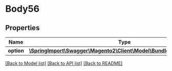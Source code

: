 # Body56

## Properties
Name | Type | Description | Notes
------------ | ------------- | ------------- | -------------
**option** | [**\SpringImport\Swagger\Magento2\Client\Model\BundleDataOptionInterface**](BundleDataOptionInterface.md) |  | 

[[Back to Model list]](../README.md#documentation-for-models) [[Back to API list]](../README.md#documentation-for-api-endpoints) [[Back to README]](../README.md)


